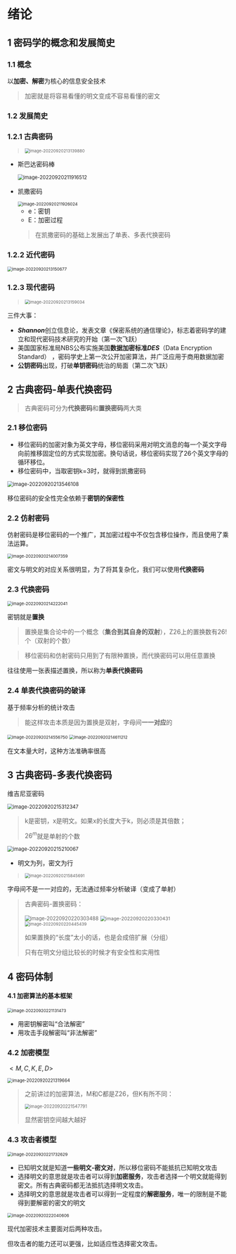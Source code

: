 # 绪论

## 1 密码学的概念和发展简史

### 1.1 概念

以**加密、解密**为核心的信息安全技术

> 加密就是将容易看懂的明文变成不容易看懂的密文

### 1.2 发展简史

### 1.2.1 古典密码

> <img src="README.assets/image-20220920213139880.png" alt="image-20220920213139880" style="zoom:67%;" />

- 斯巴达密码棒

  <img src="README.assets/image-20220920211916512.png" alt="image-20220920211916512" style="zoom:80%;" />

- 凯撒密码

  <img src="README.assets/image-20220920211926024.png" alt="image-20220920211926024" style="zoom:67%;" />

  - e：密钥
  - E：加密过程

  > 在凯撒密码的基础上发展出了单表、多表代换密码

### 1.2.2 近代密码

<img src="README.assets/image-20220920213150677.png" alt="image-20220920213150677" style="zoom:67%;" />

### 1.2.3 现代密码

> <img src="README.assets/image-20220920213159034.png" alt="image-20220920213159034" style="zoom:67%;" />

三件大事：

- ***Shannon***创立信息论，发表文章《保密系统的通信理论》，标志着密码学的建立和现代密码技术研究的开始（第一次飞跃）
- 美国国家标准局NBS公布实施美国**数据加密标准*DES***（Data Encryption Standard） ，密码学史上第一次公开加密算法，并广泛应用于商用数据加密
- **公钥密码**出现，打破**单钥密码**统治的局面（第二次飞跃）



## 2 古典密码-单表代换密码

> 古典密码可分为**代换密码**和**置换密码**两大类

### 2.1 移位密码

- 移位密码的加密对象为英文字母，移位密码采用对明文消息的每一个英文字母向前推移固定位的方式实现加密。换句话说，移位密码实现了26个英文字母的循环移位。
- 移位密码中，当取密钥k=3时，就得到凯撒密码

<img src="README.assets/image-20220920213546108.png" alt="image-20220920213546108" style="zoom:80%;" />

移位密码的安全性完全依赖于**密钥的保密性**



### 2.2 仿射密码

仿射密码是移位密码的一个推广，其加密过程中不仅包含移位操作，而且使用了乘法运算。

<img src="README.assets/image-20220920214007359.png" alt="image-20220920214007359" style="zoom:67%;" />

密文与明文的对应关系很明显，为了将其复杂化，我们可以使用**代换密码**



### 2.3 代换密码

<img src="README.assets/image-20220920214222041.png" alt="image-20220920214222041" style="zoom:67%;" />

密钥就是**置换**

> 置换是集合论中的一个概念（**集合到其自身的双射**），Z26上的置换数有$26!$个（双射的个数）

> 移位密码和仿射密码只用到了有限种置换，而代换密码可以用任意置换

往往使用一张表描述置换，所以称为**单表代换密码**



### 2.4 单表代换密码的破译

基于频率分析的统计攻击

> 能这样攻击本质是因为置换是双射，字母间**一一对应**的

<img src="README.assets/image-20220920214556750.png" alt="image-20220920214556750" style="zoom:67%;" />

<img src="README.assets/image-20220920214611212.png" alt="image-20220920214611212" style="zoom:67%;" />

在文本量大时，这种方法准确率很高



## 3 古典密码-多表代换密码

维吉尼亚密码

<img src="README.assets/image-20220920215312347.png" alt="image-20220920215312347" style="zoom:80%;" />

> k是密钥，x是明文。如果x的长度大于k，则必须是其倍数；
>
> $26^m$就是单射的个数

<img src="README.assets/image-20220920215210067.png" alt="image-20220920215210067" style="zoom:80%;" />

- 明文为列，密文为行

> <img src="README.assets/image-20220920215845691.png" alt="image-20220920215845691" style="zoom:67%;" />

字母间不是一一对应的，无法通过频率分析破译（变成了单射）

> 古典密码-置换密码：
>
> <img src="README.assets/image-20220920220303488.png" alt="image-20220920220303488" style="zoom:80%;" />
>
> <img src="README.assets/image-20220920220330431.png" alt="image-20220920220330431" style="zoom:77%;" />
>
> <img src="README.assets/image-20220920220445439.png" alt="image-20220920220445439" style="zoom:67%;" />
>
> 如果置换的“长度”太小的话，也是会成倍扩展（分组）
>
> 只有在明文分组比较长的时候才有安全性和实用性

## 4 密码体制

#### 4.1 加密算法的基本框架

<img src="README.assets/image-20220920221131473.png" alt="image-20220920221131473" style="zoom:67%;" />

- 用密钥解密叫“合法解密”
- 用攻击手段解密叫“非法解密”

### 4.2 加密模型

$<M,C,K,E,D>$

<img src="README.assets/image-20220920221319664.png" alt="image-20220920221319664" style="zoom:70%;" />

> 之前讲过的加密算法，M和C都是Z26，但K有所不同：
>
> <img src="README.assets/image-20220920221547791.png" alt="image-20220920221547791" style="zoom:70%;" />
>
> 显然密钥空间越大越好

### 4.3 攻击者模型

<img src="README.assets/image-20220920221732629.png" alt="image-20220920221732629" style="zoom:67%;" />

- 已知明文就是知道**一些明文-密文对**，所以移位密码不能抵抗已知明文攻击
- 选择明文的意思就是攻击者可以得到**加密服务**，攻击者选择一个明文就能得到密文。所有古典密码都无法抵抗选择明文攻击。
- 选择明文的意思就是攻击者可以得到一定程度的**解密服务**，唯一的限制是不能得到要解密的密文的明文

<img src="README.assets/image-20220920222040606.png" alt="image-20220920222040606" style="zoom:67%;" />

现代加密技术主要面对后两种攻击。

但攻击者的能力还可以更强，比如适应性选择密文攻击。



